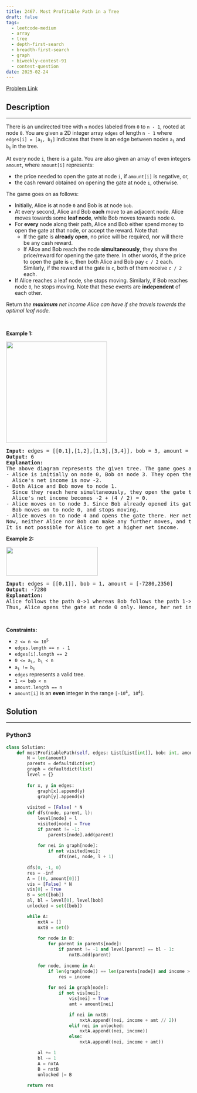 ```yaml
---
title: 2467. Most Profitable Path in a Tree
draft: false
tags: 
  - leetcode-medium
  - array
  - tree
  - depth-first-search
  - breadth-first-search
  - graph
  - biweekly-contest-91
  - contest-question
date: 2025-02-24
---
```


[Problem Link](https://leetcode.com/problems/most-profitable-path-in-a-tree/)

## Description

---
<p>There is an undirected tree with <code>n</code> nodes labeled from <code>0</code> to <code>n - 1</code>, rooted at node <code>0</code>. You are given a 2D integer array <code>edges</code> of length <code>n - 1</code> where <code>edges[i] = [a<sub>i</sub>, b<sub>i</sub>]</code> indicates that there is an edge between nodes <code>a<sub>i</sub></code> and <code>b<sub>i</sub></code> in the tree.</p>

<p>At every node <code>i</code>, there is a gate. You are also given an array of even integers <code>amount</code>, where <code>amount[i]</code> represents:</p>

<ul>
	<li>the price needed to open the gate at node <code>i</code>, if <code>amount[i]</code> is negative, or,</li>
	<li>the cash reward obtained on opening the gate at node <code>i</code>, otherwise.</li>
</ul>

<p>The game goes on as follows:</p>

<ul>
	<li>Initially, Alice is at node <code>0</code> and Bob is at node <code>bob</code>.</li>
	<li>At every second, Alice and Bob <b>each</b> move to an adjacent node. Alice moves towards some <strong>leaf node</strong>, while Bob moves towards node <code>0</code>.</li>
	<li>For <strong>every</strong> node along their path, Alice and Bob either spend money to open the gate at that node, or accept the reward. Note that:
	<ul>
		<li>If the gate is <strong>already open</strong>, no price will be required, nor will there be any cash reward.</li>
		<li>If Alice and Bob reach the node <strong>simultaneously</strong>, they share the price/reward for opening the gate there. In other words, if the price to open the gate is <code>c</code>, then both Alice and Bob pay&nbsp;<code>c / 2</code> each. Similarly, if the reward at the gate is <code>c</code>, both of them receive <code>c / 2</code> each.</li>
	</ul>
	</li>
	<li>If Alice reaches a leaf node, she stops moving. Similarly, if Bob reaches node <code>0</code>, he stops moving. Note that these events are <strong>independent</strong> of each other.</li>
</ul>

<p>Return<em> the <strong>maximum</strong> net income Alice can have if she travels towards the optimal leaf node.</em></p>

<p>&nbsp;</p>
<p><strong class="example">Example 1:</strong></p>
<img alt="" src="https://assets.leetcode.com/uploads/2022/10/29/eg1.png" style="width: 275px; height: 275px;" />
<pre>
<strong>Input:</strong> edges = [[0,1],[1,2],[1,3],[3,4]], bob = 3, amount = [-2,4,2,-4,6]
<strong>Output:</strong> 6
<strong>Explanation:</strong> 
The above diagram represents the given tree. The game goes as follows:
- Alice is initially on node 0, Bob on node 3. They open the gates of their respective nodes.
  Alice&#39;s net income is now -2.
- Both Alice and Bob move to node 1. 
&nbsp; Since they reach here simultaneously, they open the gate together and share the reward.
&nbsp; Alice&#39;s net income becomes -2 + (4 / 2) = 0.
- Alice moves on to node 3. Since Bob already opened its gate, Alice&#39;s income remains unchanged.
&nbsp; Bob moves on to node 0, and stops moving.
- Alice moves on to node 4 and opens the gate there. Her net income becomes 0 + 6 = 6.
Now, neither Alice nor Bob can make any further moves, and the game ends.
It is not possible for Alice to get a higher net income.
</pre>

<p><strong class="example">Example 2:</strong></p>
<img alt="" src="https://assets.leetcode.com/uploads/2022/10/29/eg2.png" style="width: 250px; height: 78px;" />
<pre>
<strong>Input:</strong> edges = [[0,1]], bob = 1, amount = [-7280,2350]
<strong>Output:</strong> -7280
<strong>Explanation:</strong> 
Alice follows the path 0-&gt;1 whereas Bob follows the path 1-&gt;0.
Thus, Alice opens the gate at node 0 only. Hence, her net income is -7280. 
</pre>

<p>&nbsp;</p>
<p><strong>Constraints:</strong></p>

<ul>
	<li><code>2 &lt;= n &lt;= 10<sup>5</sup></code></li>
	<li><code>edges.length == n - 1</code></li>
	<li><code>edges[i].length == 2</code></li>
	<li><code>0 &lt;= a<sub>i</sub>, b<sub>i</sub> &lt; n</code></li>
	<li><code>a<sub>i</sub> != b<sub>i</sub></code></li>
	<li><code>edges</code> represents a valid tree.</li>
	<li><code>1 &lt;= bob &lt; n</code></li>
	<li><code>amount.length == n</code></li>
	<li><code>amount[i]</code> is an <strong>even</strong> integer in the range <code>[-10<sup>4</sup>, 10<sup>4</sup>]</code>.</li>
</ul>


## Solution

---
### Python3
``` py title='most-profitable-path-in-a-tree'
class Solution:
    def mostProfitablePath(self, edges: List[List[int]], bob: int, amount: List[int]) -> int:
        N = len(amount)
        parents = defaultdict(set)
        graph = defaultdict(list)
        level = {}
        
        for x, y in edges:
            graph[x].append(y)
            graph[y].append(x)
        
        visited = [False] * N
        def dfs(node, parent, l):
            level[node] = l
            visited[node] = True
            if parent != -1:
                parents[node].add(parent)
            
            for nei in graph[node]:
                if not visited[nei]:
                    dfs(nei, node, l + 1)
        
        dfs(0, -1, 0)
        res = -inf
        A = [(0, amount[0])]
        vis = [False] * N
        vis[0] = True
        B = set([bob])
        al, bl = level[0], level[bob]
        unlocked = set([bob])

        while A:
            nxtA = []
            nxtB = set()
            
            for node in B:
                for parent in parents[node]:
                    if parent != -1 and level[parent] == bl - 1:
                        nxtB.add(parent)
            
            for node, income in A:
                if len(graph[node]) == len(parents[node]) and income > res:
                    res = income
                    
                for nei in graph[node]:
                    if not vis[nei]:
                        vis[nei] = True
                        amt = amount[nei]

                        if nei in nxtB:
                            nxtA.append((nei, income + amt // 2))
                        elif nei in unlocked:
                            nxtA.append((nei, income))
                        else:
                            nxtA.append((nei, income + amt))

            al += 1
            bl -= 1
            A = nxtA
            B = nxtB
            unlocked |= B
        
        return res
                         
```

